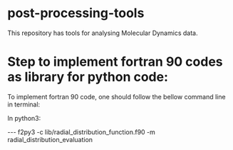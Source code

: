 # post-processing-tools

This repository has tools for analysing Molecular Dynamics data. 

# Step to implement fortran 90 codes as library for python code:

To implement fortran 90 code, one should follow the bellow command line in terminal:

In python3: 

--- f2py3 -c lib/radial_distribution_function.f90 -m radial_distribution_evaluation